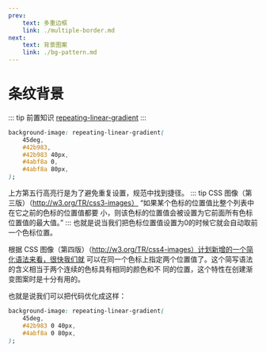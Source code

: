 ```yaml
---
prev: 
    text: 多重边框
    link: ./multiple-border.md
next: 
    text: 背景图案
    link: ./bg-pattern.md
---
```


# 条纹背景
::: tip 前置知识
[repeating-linear-gradient](https://developer.mozilla.org/en-US/docs/Web/CSS/gradient/repeating-linear-gradient())
:::

<bg-stripe />

``` css {5}
background-image: repeating-linear-gradient(
    45deg,
    #42b983,
    #42b983 40px,
    #4abf8a 0,
    #4abf8a 80px,
);
```
上方第五行高亮行是为了避免重复设置，规范中找到捷径。
::: tip CSS 图像（第三版）（http://w3.org/TR/css3-images）
“如果某个色标的位置值比整个列表中在它之前的色标的位置值都要
小，则该色标的位置值会被设置为它前面所有色标位置值的最大值。”
:::
也就是说当我们把色标位置值设置为0的时候它就会自动取前一个色标位置。

根据 CSS 图像（第四版）（http://w3.org/TR/css4-images）计划新增的一个简化语法来看，很快我们就
可以在同一个色标上指定两个位置值了。这个简写语法的含义相当于两个连续的色标具有相同的颜色和不
同的位置，这个特性在创建渐变图案时是十分有用的。

也就是说我们可以把代码优化成这样：
``` css
background-image: repeating-linear-gradient(
    45deg,
    #42b983 0 40px,
    #4abf8a 0 80px,
);
```
